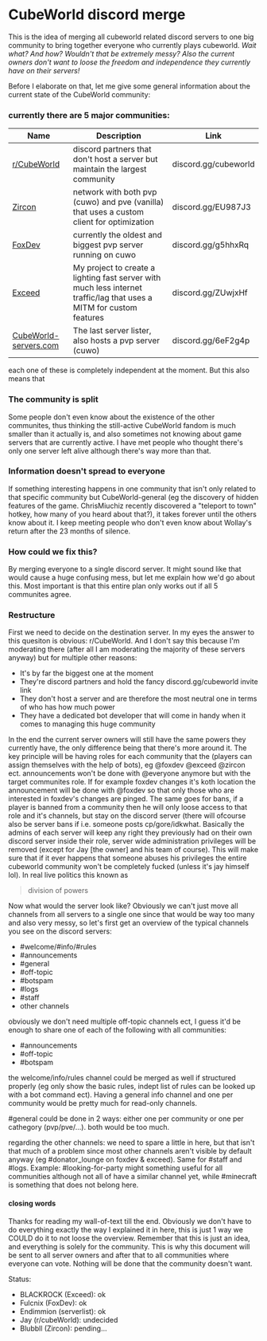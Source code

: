 # CubeWorld discord merge
This is the idea of merging all cubeworld related discord servers to one big community to bring together everyone who currently plays cubeworld.
*Wait what? And how? Wouldn't that be extremely messy? Also the current owners don't want to loose the freedom and independence they currently have on their servers!*

Before I elaborate on that, let me give some general information about the current state of the CubeWorld community:
### currently there are 5 major communities:
| Name | Description | Link |
| ------ | ------ | ------ |
| [r/CubeWorld](http://reddit.com/r/cubeworld) | discord partners that don't host a server but maintain the largest community | discord.gg/cubeworld |
| [Zircon](http://Zircon.network) | network with both pvp (cuwo) and pve (vanilla) that uses a custom client for optimization | discord.gg/EU987J3 |
| [FoxDev](http://FoxDev.co) | currently the oldest and biggest pvp server running on cuwo | discord.gg/g5hhxRq |
| [Exceed](http://github.com/LastExceed/Exceed) | My project to create a lighting fast server with much less internet traffic/lag that uses a MITM for custom features | discord.gg/ZUwjxHf |
| [CubeWorld-servers.com](http://CubeWorld-servers.com) | The last server lister, also hosts a pvp server (cuwo) | discord.gg/6eF2g4p |

each one of these is completely independent at the moment. But this also means that
### The community is split
Some people don't even know about the existence of the other communites, thus thinking the still-active CubeWorld fandom is much smaller than it actually is, and also sometimes not knowing about game servers that are currently active. I have met people who thought there's only one server left alive although there's way more than that.

### Information doesn't spread to everyone
If something interesting happens in one community that isn't only related to that specific community but CubeWorld-general (eg the discovery of hidden features of the game. ChrisMiuchiz recently discovered a "teleport to town" hotkey, how many of you heard about that?), it takes forever until the others know about it. I keep meeting people who don't even know about Wollay's return after the 23 months of silence.

### How could we fix this?

By merging everyone to a single discord server. It might sound like that would cause a huge confusing mess, but let me explain how we'd go about this. Most important is that this entire plan only works out if all 5 communites agree.

### Restructure

First we need to decide on the destination server. In my eyes the answer to this quesiton is obvious: r/CubeWorld. And I don't say this because I'm moderating there (after all I am moderating the majority of these servers anyway) but for multiple other reasons:
- It's by far the biggest one at the moment
- They're discord partners and hold the fancy discord.gg/cubeworld invite link
- They don't host a server and are therefore the most neutral one in terms of who has how much power
- They have a dedicated bot developer that will come in handy when it comes to managing this huge community

In the end the current server owners will still have the same powers they currently have, the only difference being that there's more around it.
The key principle will be having roles for each community that the (players can assign themselves with the help of bots), eg @foxdev @exceed @zircon ect.
announcements won't be done with @everyone anymore but with the target communites role. If for example foxdev changes it's koth location the announcement will be done with @foxdev so that only those who are interested in foxdev's changes are pinged.
The same goes for bans, if a player is banned from a community then he will only loose access to that role and it's channels, but stay on the discord server (there will ofcourse also be server bans if i.e. someone posts cp/gore/idkwhat. Basically the admins of each server will keep any right they previously had on their own discord server inside their role, server wide administration privileges will be removed (except for Jay [the owner] and his team of course). This will make sure that if it ever happens that someone abuses his privileges the entire cubeworld community won't be completely fucked (unless it's jay himself lol). In real live politics this known as
> division of powers

Now what would the server look like? Obviously we can't just move all channels from all servers to a single one since that would be way too many and also very messy, so let's first get an overview of the typical channels you see on the discord servers:
- #welcome/#info/#rules
- #announcements
- #general
- #off-topic
- #botspam
- #logs
- #staff
- other channels

obviously we don't need multiple off-topic channels ect, I guess it'd be enough to share one of each of the following with all communities:
- #announcements
- #off-topic
- #botspam

the welcome/info/rules channel could be merged as well if structured properly (eg only show the basic rules, indept list of rules can be looked up with a bot command ect). Having a general info channel and one per community would be pretty much for read-only channels.

#general could be done in 2 ways: either one per community or one per cathegory (pvp/pve/...). both would be too much.

regarding the other channels: we need to spare a little in here, but that isn't that much of a problem since most other channels aren't visible by default anyway (eg #donator_lounge on foxdev & exceed). Same for #staff and #logs. Example: #looking-for-party might something useful for all communities although not all of have a similar channel yet, while #minecraft is something that does not belong here.

#### closing words
Thanks for reading my wall-of-text till the end. Obviously we don't have to do everything exactly the way I explained it in here, this is just 1 way we COULD do it to not loose the overview. Remember that this is just an idea, and everything is solely for the community. This is why this document will be sent to all server owners and after that to all communities where everyone can vote. Nothing will be done that the community doesn't want.

Status:
- BLACKROCK (Exceed): ok
- Fulcnix (FoxDev): ok
- Endimmion (serverlist): ok
- Jay (r/cubeWorld): undecided
- Blubbll (Zircon): pending...